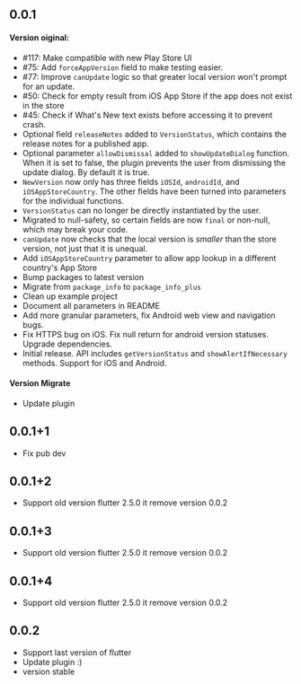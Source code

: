 ## 0.0.1
#### Version oiginal: 
* #117: Make compatible with new Play Store UI
* #75: Add `forceAppVersion` field to make testing easier.
* #77: Improve `canUpdate` logic so that greater local version won't prompt for an update.
* #50: Check for empty result from iOS App Store if the app does not exist in the store
* #45: Check if What's New text exists before accessing it to prevent crash.
* Optional field `releaseNotes` added to `VersionStatus`, which contains the release notes for a published app.
* Optional parameter `allowDismissal` added to `showUpdateDialog` function. When it is set to false, the plugin prevents the user from dismissing the update dialog. By default it is true.
* `NewVersion` now only has three fields `iOSId`, `androidId`, and `iOSAppStoreCountry`. The other fields have been turned into parameters for the individual functions.
* `VersionStatus` can no longer be directly instantiated by the user.
* Migrated to null-safety, so certain fields are now `final` or non-null, which may break your code.
* `canUpdate` now checks that the local version is *smaller* than the store version, not just that it is unequal.
* Add `iOSAppStoreCountry` parameter to allow app lookup in a different country's App Store
* Bump packages to latest version
* Migrate from `package_info` to `package_info_plus`
* Clean up example project
* Document all parameters in README
* Add more granular parameters, fix Android web view and navigation bugs.
* Fix HTTPS bug on iOS. Fix null return for android version statuses. Upgrade dependencies.
* Initial release. API includes `getVersionStatus` and `showAlertIfNecessary` methods. Support for iOS and Android.
#### Version Migrate
* Update plugin

## 0.0.1+1
* Fix pub dev

## 0.0.1+2
* Support old version flutter 2.5.0 it remove version 0.0.2

## 0.0.1+3
* Support old version flutter 2.5.0 it remove version 0.0.2

## 0.0.1+4
* Support old version flutter 2.5.0 it remove version 0.0.2

## 0.0.2
* Support last version of flutter
* Update plugin :)
* version stable
